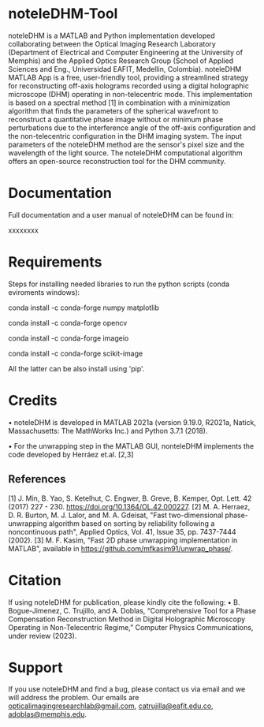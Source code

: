 # noteleDHM-Tool

noteleDHM is a MATLAB and Python implementation developed collaborating between the Optical Imaging Research Laboratory (Department of Electrical and Computer Engineering at the University of Memphis) and the Applied Optics Research Group (School of Applied Sciences and Eng., Universidad EAFIT, Medellin, Colombia). noteleDHM MATLAB App is a free, user-friendly tool, providing a streamlined strategy for reconstructing off-axis holograms recorded using a digital holographic microscope (DHM) operating in non-telecentric mode. This implementation is based on a spectral method [1] in combination with a minimization algorithm that finds the parameters of the spherical wavefront to reconstruct a quantitative phase image without or minimum phase perturbations due to the interference angle of the off-axis configuration and the non-telecentric configuration in the DHM imaging system. The input parameters of the noteleDHM method are the sensor's pixel size and the wavelength of the light source. The noteleDHM computational algorithm offers an open-source reconstruction tool for the DHM community.

# Documentation

Full documentation and a user manual of noteleDHM can be found in:

xxxxxxxx

# Requirements

Steps for installing needed libraries to run the python scripts (conda eviroments windows):

conda install -c conda-forge numpy matplotlib

conda install -c conda-forge opencv

conda install -c conda-forge imageio

conda install -c conda-forge scikit-image

All the latter can be also install using 'pip'.

# Credits

•	noteleDHM is developed in MATLAB 2021a (version 9.19.0, R2021a, Natick, Massachusetts: The MathWorks Inc.) and Python 3.7.1 (2018).

•	For the unwrapping step in the MATLAB GUI, nonteleDHM implements the code developed by Herráez et.al. [2,3]

## References 
[1] J. Min, B. Yao, S. Ketelhut, C. Engwer, B. Greve, B. Kemper, Opt. Lett. 42 (2017) 227 - 230. https://doi.org/10.1364/OL.42.000227.
[2] M. A. Herraez, D. R. Burton, M. J. Lalor, and M. A. Gdeisat, "Fast two-dimensional phase-  unwrapping algorithm based on sorting by reliability following a noncontinuous path", Applied Optics, Vol. 41, Issue 35, pp. 7437-7444 (2002).
[3] M. F. Kasim, "Fast 2D phase unwrapping implementation in MATLAB", available in https://github.com/mfkasim91/unwrap_phase/.

# Citation

If using noteleDHM for publication, please kindly cite the following:
•	B. Bogue-Jimenez, C. Trujillo, and A. Doblas, “Comprehensive Tool for a Phase Compensation Reconstruction Method in Digital Holographic Microscopy Operating in Non-Telecentric Regime,” Computer Physics Communications, under review (2023).

# Support

If you use noteleDHM and find a bug, please contact us via email and we will address the problem. Our emails are opticalimagingresearchlab@gmail.com, catrujilla@eafit.edu.co, adoblas@memphis.edu.



